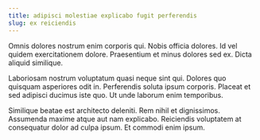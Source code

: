 ```yaml
---
title: adipisci molestiae explicabo fugit perferendis
slug: ex reiciendis
---
```


Omnis dolores nostrum enim corporis qui. Nobis officia dolores. Id vel quidem exercitationem dolore. Praesentium et minus dolores sed ex. Dicta aliquid similique.

Laboriosam nostrum voluptatum quasi neque sint qui. Dolores quo quisquam asperiores odit in. Perferendis soluta ipsum corporis. Placeat et sed adipisci ducimus iste quo. Ut unde laborum enim temporibus.

Similique beatae est architecto deleniti. Rem nihil et dignissimos. Assumenda maxime atque aut nam explicabo. Reiciendis voluptatem at consequatur dolor ad culpa ipsum. Et commodi enim ipsum.
